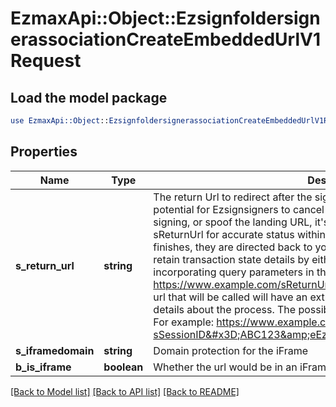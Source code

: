 # EzmaxApi::Object::EzsignfoldersignerassociationCreateEmbeddedUrlV1Request

## Load the model package
```perl
use EzmaxApi::Object::EzsignfoldersignerassociationCreateEmbeddedUrlV1Request;
```

## Properties
Name | Type | Description | Notes
------------ | ------------- | ------------- | -------------
**s_return_url** | **string** | The return Url to redirect after the signing is completed  **Warning** Due to the potential for Ezsignsigners to cancel redirection, close their browser post-signing, or spoof the landing URL, it&#39;s advisable not to solely depend on the sReturnUrl for accurate status within your integration.  Once the Ezsignsigner finishes, they are directed back to your application. Your application can retain transaction state details by either storing data in a cookie or incorporating query parameters in the sReturnUrl. For example: https://www.example.com/sReturnUrl?sSessionID&#x3D;ABC123  The actual url that will be called will have an extra url parameter appended to give details about the process. The possible values are listed in the table below. For example: https://www.example.com/sReturnUrl?sSessionID&#x3D;ABC123&amp;eEzsignEvent&#x3D;CompletedEzsignfolder   |**Query parameters appended**| |---| |eEzsignEvent|   |**eEzsignEvent**|**Description**| |---|---| |SessionTimeout|The session timed out| |SessionLogout|The Ezsignsigner signed out| |DeclinedTermOfUse|The Ezsignsigner refused the terms| |DeclinedSign|The Ezsignsigner refused to sign| |Reassigned|The Ezsignsigner reassigned his signatures to someone else| |CompletedStep|The Ezsignsigner completed his step. There is other signatures to complete the Ezsigndocument| |CompletedEzsignfolder|The Ezsignfolder is completed. Everyone signed their signatures| | [optional] 
**s_iframedomain** | **string** | Domain protection for the iFrame | [optional] 
**b_is_iframe** | **boolean** | Whether the url would be in an iFrame or not | [optional] 

[[Back to Model list]](../README.md#documentation-for-models) [[Back to API list]](../README.md#documentation-for-api-endpoints) [[Back to README]](../README.md)


